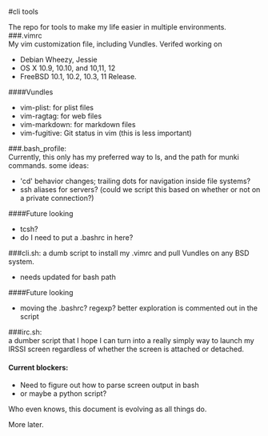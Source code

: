 #cli tools

The repo for tools to make my life easier in multiple environments.
###.vimrc  
My vim customization file, including Vundles. Verifed working on 
* Debian Wheezy, Jessie
* OS X 10.9, 10.10, and 10,11, 12
* FreeBSD 10.1, 10.2, 10.3, 11 Release.

####Vundles
* vim-plist: for plist files
* vim-ragtag: for web files
* vim-markdown: for markdown files
* vim-fugitive: Git status in vim (this is less important) 

###.bash_profile:   
Currently, this only has my preferred way to ls, and the path for munki commands. some ideas:
* 'cd' behavior changes; trailing dots for navigation inside file systems?
* ssh aliases for servers? (could we script this based on whether or not on a private connection?)   

####Future looking
* tcsh? 
* do I need to put a .bashrc in here?

###cli.sh:
a dumb script to install my .vimrc and pull Vundles on any BSD system.  

* needs updated for bash path

####Future looking 
* moving the .bashrc? regexp? better exploration is commented out in the script

###irc.sh:   
a dumber script that I hope I can turn into a really simply way to launch my IRSSI screen regardless of whether the screen is attached or detached.  
#### Current blockers:
* Need to figure out how to parse screen output in bash
* or maybe a python script?

Who even knows, this document is evolving as all things do.

More later.  
